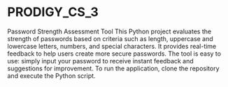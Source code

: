 # PRODIGY_CS_3
Password Strength Assessment Tool
This Python project evaluates the strength of passwords based on criteria such as length, uppercase and lowercase letters, numbers, and special characters. It provides real-time feedback to help users create more secure passwords. The tool is easy to use: simply input your password to receive instant feedback and suggestions for improvement. To run the application, clone the repository and execute the Python script.
